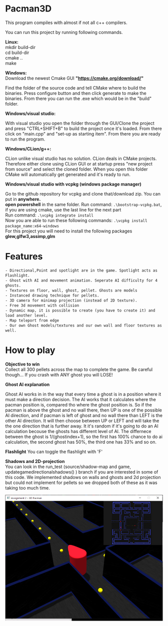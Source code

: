 # Pacman3D 

This program compiles with almost if not all c++ compilers.

You can run this project by running following commands.

**Linux:**  
mkdir build-dir  
cd    build-dir  
cmake ..  
make  

**Windows:**  
Download the newest Cmake GUI **"https://cmake.org/download/"**

Find the folder of the source code and tell CMake where to build the binaries.
Press configure button and then click generate to make the binaries.
From there you can run the .exe which would be in the "build" folder.

**Windows/visual studio:**

With visual studio you open the folder through the GUI/Clone the project and press "CTRL+SHIFT+B" to build the project once it's loaded.
From there click on "main.cpp" and "set-up as starting item". From there you are ready to run the program.

**Windows/CLion/g++:**

CLion unlike visual studio has no solution. CLion deals in CMake projects. Therefore either clone using CLion GUI or at startup press
"new project from source" and select the cloned folder. When you open this folder CMake will automatically get generated and it's ready to run.

**Windows/visual studio with vcpkg (windows package manager)**

Go to the github repository for vcpkg and clone that/download zip. You can put in **anywhere.**  
**open powershell** in the same folder. Run command: `.\bootstrap-vcpkg.bat`, if you are using cmake, use the last line for the next part     
Run command: `.\vcpkg integrate install`    
Now you are able to run these following commands: `.\vcpkg install package_name:x64-windows`      
For this project you will need to install the following packages **glew,glfw3,assimp,glm**


# Features

    - Directional,Point and spotlight are in the game. Spotlight acts as Flashlight.
    - Ghost with AI and movement animation. Seperate AI difficulty for 4 ghosts.
    - Textures on floor, wall, ghost, pellet. Ghosts are models
    - Instanced drawing technique for pellets.
    - 3D camera for minimap projection (instead of 2D texture).
    - Free 3d movement with collision
    - Dynamic map, it is possible to create (you have to create it) and load another level.
    - Map teleport from edge
    - Our own Ghost models/textures and our own wall and floor textures as well.

# How to play

**Objective to win**  
Collect all 300 pellets across the map to complete the game. Be careful though... If you crash with ANY ghost you will LOSE!

**Ghost AI explanation**

Ghost AI works in in the way that every time a ghost is in a position where it must make a direction decision. The AI works that it calculates where the pacman position is, compared tho where the ghost position is. So if the pacman is above the ghost and no wall there, then UP is one of the possible AI direction, and if pacman is left of ghost and no wall there than LEFT is the other AI direction. It will then choose between UP or LEFT and will take the the one direction that is further away. It it's random if it's going to do an AI calculation becouse the ghosts has different level of AI. The differnece between the ghost is 1/(ghostindex+1), so the first has 100% chance to do ai calculation, the second ghost has 50%, the third one has 33% and so on.

**Flashlight**
You can toggle the flashlight with 'F'

**Shadows and 2D-projection**  
You can look in the run_test (source/shadow-map and game, updategamedirectionalshadows() ) branch if you are interested in some of this code. We implemented shadows on walls and ghosts and 2d projection but could not implement for pellets so we dropped both of these as it was taking too much time.

![image](GhostShadow.png)

